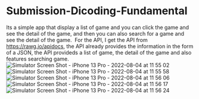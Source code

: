 # Submission-Dicoding-Fundamental

Its a simple app that display a list of game and you can click the game and see the detail of the game, and then you can also search for a game and see the detail of the game. 
For the API, I get the API from https://rawg.io/apidocs, the API already provides the information in the form of a JSON, the API provideds a list of game, the detail of the game and also features searching game.
![Simulator Screen Shot - iPhone 13 Pro - 2022-08-04 at 11 55 02](https://user-images.githubusercontent.com/61412981/182768773-31031811-7f5d-4f8a-980b-d02517f286a9.png)
![Simulator Screen Shot - iPhone 13 Pro - 2022-08-04 at 11 55 58](https://user-images.githubusercontent.com/61412981/182768793-223ad3de-6aee-431a-b275-a0a615be9266.png)
![Simulator Screen Shot - iPhone 13 Pro - 2022-08-04 at 11 56 06](https://user-images.githubusercontent.com/61412981/182768814-154ab0b6-487d-481f-a796-770a0ea54c69.png)
![Simulator Screen Shot - iPhone 13 Pro - 2022-08-04 at 11 56 17](https://user-images.githubusercontent.com/61412981/182768816-08762816-53f4-4921-83ad-0ea1fd825ed7.png)
![Simulator Screen Shot - iPhone 13 Pro - 2022-08-04 at 11 56 24](https://user-images.githubusercontent.com/61412981/182768828-dd6f64a2-8788-49f3-8fdf-a73602bb3cf2.png)
